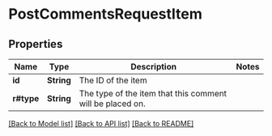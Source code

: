# PostCommentsRequestItem

## Properties

Name | Type | Description | Notes
------------ | ------------- | ------------- | -------------
**id** | **String** | The ID of the item | 
**r#type** | **String** | The type of the item that this comment will be placed on. | 

[[Back to Model list]](../README.md#documentation-for-models) [[Back to API list]](../README.md#documentation-for-api-endpoints) [[Back to README]](../README.md)


